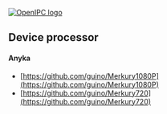 [![OpenIPC logo][logo]][site_basic]

## Device processor


#### Anyka

- [https://github.com/guino/Merkury1080P](https://github.com/guino/Merkury1080P)
- [https://github.com/guino/Merkury720](https://github.com/guino/Merkury720)



[logo]: https://openipc.org/assets/openipc-logo-black.svg
[site_basic]: https://openipc.org
[telegram_en]: https://t.me/OpenIPC
